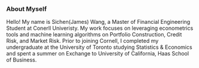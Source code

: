 ### About Myself

Hello! My name is Sichen(James) Wang, a Master of Financial Engineering Student at Conerll Univeristy. My work focuses on leveraging econometrics tools and machine learning algorithms on Portfolio Construction, Credit Risk, and Market Risk. Prior to joining Cornell, I completed my undergraduate at the University of Toronto studying Statistics & Economics and spent a summer on Exchange to University of California, Haas School of Business.



